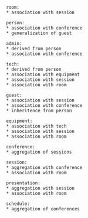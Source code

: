 
    room:
    * association with session
    
    person:
    * association with conference
    * generalization of guest
    
    admin:
    * derived from person
    * association with conference
    
    tech:
    * derived from person
    * association with equipment
    * association with session
    * association with room
    
    guest:
    * association with session
    * association with conference
    * inheritence from person
    
    equipment:
    * association with tech
    * association with session
    * association with room
    
    conference:
    * aggregation of sessions
    
    session:
    * aggregation with conference
    * association with room
    
    presentation:
    * aggregation with session
    * association with room
    
    schedule:
    * aggregation of conferences
    
